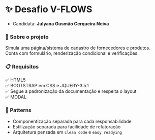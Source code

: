 # ✨ Desafio V-FLOWS
- Candidata: <b>Julyana Gusmão Cerqueira Neiva</b>

### 🚀 Sobre o projeto
Simula uma página/sistema de cadastro de fornecedores e produtos. <br/>
Conta com formulário, renderização condicional e verificações.

### 📋 Requisitos
✅ HTML5 <br/>
✅ BOOTSTRAP em CSS e JQUERY-3.5.1 <br/>
✅ Segue a padronização da documentação e respeita o layout <br/>
✅ MODAL <br/>

### 💫 Patterns
- Componentização separada para cada responsabilidade 
- Estilização separada para facilidade de refatoração
- Arquitetura pensada em `clean code` e `easy readying`

